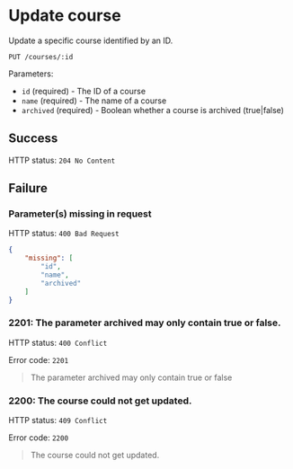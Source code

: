 # Update course

Update a specific course identified by an ID.

```
PUT /courses/:id
```

Parameters:

- `id` (required) - The ID of a course
- `name` (required) - The name of a course
- `archived` (required) - Boolean whether a course is archived (true|false)

## Success

HTTP status: `204 No Content`

## Failure

### Parameter(s) missing in request

HTTP status: `400 Bad Request`

```json
{
	"missing": [
		"id",
		"name",
		"archived"
	]
}
```

### 2201: The parameter archived may only contain true or false.

HTTP status: `400 Conflict`

Error code: `2201`
> The parameter archived may only contain true or false

### 2200: The course could not get updated.

HTTP status: `409 Conflict`

Error code: `2200`
> The course could not get updated.
